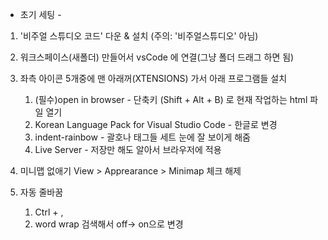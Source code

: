 - 초기 세팅 -

1) '비주얼 스튜디오 코드' 다운 & 설치 (주의: '비주얼스튜디오' 아님)
2) 워크스페이스(새폴더) 만들어서 vsCode 에 연결(그냥 폴더 드래그 하면 됨)
3) 좌측 아이콘 5개중에 맨 아래꺼(XTENSIONS) 가서 아래 프로그램들 설치
    1. (필수)open in browser - 단축키 (Shift + Alt + B) 로 현재 작업하는 html 파일 열기
    2. Korean Language Pack for Visual Studio Code - 한글로 변경
    3. indent-rainbow - 괄호나 태그들 세트 눈에 잘 보이게 해줌
    4. Live Server - 저장만 해도 알아서 브라우저에 적용

4) 미니맵 없애기
    View > Apprearance > Minimap 체크 해제

5) 자동 줄바꿈
    1. Ctrl + , 
    2. word wrap 검색해서 off-> on으로 변경


